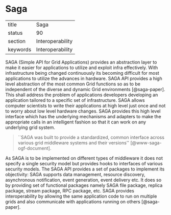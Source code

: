 # Saga


|          |                  |
| -------- | ---------------- |
| title    | Saga             | 
| status   | 90               |
| section  | Interoperability |
| keywords | Interoperability |



SAGA (Simple API for Grid Applications) provides an abstraction layer
to make it easier for applications to utilize and exploit infra
effectively. With infrastructure being changed continuously its
becoming difficult for most applications to utilize the advances in
hardware. SAGA API provides a high level abstraction of the most
common Grid functions so as to be independent of the diverse and
dynamic Grid environments [@saga-paper]. This shall address the
problem of applications developers developing an application tailored
to a specific set of infrastructure.  SAGA allows computer scientists
to write their applications at high level just once and not to worry
about low level hardware changes. SAGA provides this high level
interface which has the underlying mechanisms and adapters to make the
appropriate calls in an intelligent fashion so that it can work on any
underlying grid system.

> ``SAGA was built to provide a standardized, common interface across
> various grid middleware systems and their versions'' [@www-saga-ogf-document].


As SAGA is to be implemented on different types of middleware it does
not specify a single security model but provides hooks to interfaces
of various security models. The SAGA API provides a set of packages to
implement its objectivity: SAGA supports data management, resource
discovery, asynchronous notification, event generation, event delivery
etc. It does so by providing set of functional packages namely SAGA
file package, replica package, stream package, RPC package, etc. SAGA
provides interoperability by allowing the same application code to run
on multiple grids and also communicate with applications running on
others [@saga-paper].

